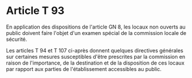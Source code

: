 # Article T 93

En application des dispositions de l'article GN 8, les locaux non ouverts au public doivent faire l'objet d'un examen spécial de la commission locale de sécurité.

Les articles T 94 et T 107 ci-après donnent quelques directives générales sur certaines mesures susceptibles d'être prescrites par la commission en raison de l'importance, de la destination et de la disposition de ces locaux par rapport aux parties de l'établissement accessibles au public.
